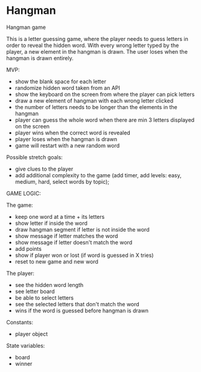 # Hangman
Hangman game

This is a letter guessing game, where the player needs to guess letters in order to reveal the hidden word. With every wrong letter typed by the player, a new element in the hangman is drawn. The user loses when the hangman is drawn entirely.

MVP:
- show the blank space for each letter
- randomize hidden word taken from an API
- show the keyboard on the screen from where the player can pick letters
- draw a new element of hangman with each wrong letter clicked
- the number of letters needs to be longer than the elements in the hangman
- player can guess the whole word when there are min 3 letters displayed on the screen
- player wins when the correct word is revealed
- player loses when the hangman is drawn
- game will restart with a new random word

Possible stretch goals:
- give clues to the player
- add additional complexity to the game (add timer, add levels: easy, medium, hard, select words by topic);

GAME LOGIC:

The game:
- keep one word at a time + its letters
- show letter if inside the word
- draw hangman segment if letter is not inside the word
- show message if letter matches the word
- show message if letter doesn't match the word
- add points
- show if player won or lost (if word is guessed in X tries)
- reset to new game and new word

The player:
- see the hidden word length
- see letter board
- be able to select letters
- see the selected letters that don't match the word
- wins if the word is guessed before hangman is drawn

Constants:
- player object

State variables:
- board
- winner


